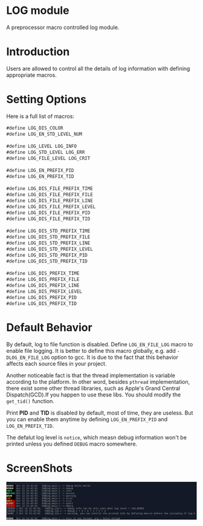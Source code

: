 # LOG module

A preprocessor macro controlled log module.

# Introduction
Users are allowed to control all the details of log information with defining
appropriate macros.

# Setting Options

Here is a full list of macros:

```
#define LOG_DIS_COLOR
#define LOG_EN_STD_LEVEL_NUM

#define LOG_LEVEL LOG_INFO
#define LOG_STD_LEVEL LOG_ERR
#define LOG_FILE_LEVEL LOG_CRIT

#define LOG_EN_PREFIX_PID
#define LOG_EN_PREFIX_TID

#define LOG_DIS_FILE_PREFIX_TIME
#define LOG_DIS_FILE_PREFIX_FILE
#define LOG_DIS_FILE_PREFIX_LINE
#define LOG_DIS_FILE_PREFIX_LEVEL
#define LOG_DIS_FILE_PREFIX_PID
#define LOG_DIS_FILE_PREFIX_TID

#define LOG_DIS_STD_PREFIX_TIME
#define LOG_DIS_STD_PREFIX_FILE
#define LOG_DIS_STD_PREFIX_LINE
#define LOG_DIS_STD_PREFIX_LEVEL
#define LOG_DIS_STD_PREFIX_PID
#define LOG_DIS_STD_PREFIX_TID

#define LOG_DIS_PREFIX_TIME
#define LOG_DIS_PREFIX_FILE
#define LOG_DIS_PREFIX_LINE
#define LOG_DIS_PREFIX_LEVEL
#define LOG_DIS_PREFIX_PID
#define LOG_DIS_PREFIX_TID
```
# Default Behavior

By default, log to file function is disabled. Define `LOG_EN_FILE_LOG`
macro to enable file logging. It is better to define this macro globally,
e.g. add `-DLOG_EN_FILE_LOG` option to gcc. It is due to the fact that
this behavior affects each source files in your project.

Another noticeable fact is that the thread implementation is variable according
to the platform. In other word, besides `pthread` implementation, there exist
some other thread libraries, such as Apple's Grand Central Dispatch(GCD).If you
happen to use these libs. You should modify the `get_tid()` function.

Print **PID** and **TID** is disabled by default, most of time, they are
useless. But you can enable them anytime by defining `LOG_EN_PREFIX_PID`
and `LOG_EN_PREFIX_TID`.

The defalut log level is `notice`, which measn debug information won't be
printed unless you defined `DEBUG` macro somewhere.


# ScreenShots

![](pics/log1.png)


